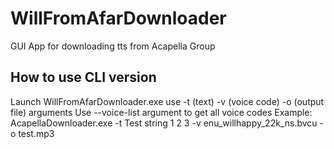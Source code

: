 # WillFromAfarDownloader
GUI App for downloading tts from Acapella Group
## How to use CLI version
Launch WillFromAfarDownloader.exe use -t (text) -v (voice code) -o (output file) arguments
Use --voice-list argument to get all voice codes
Example: 
AcapellaDownloader.exe -t Test string 1 2 3 -v enu_willhappy_22k_ns.bvcu -o test.mp3
